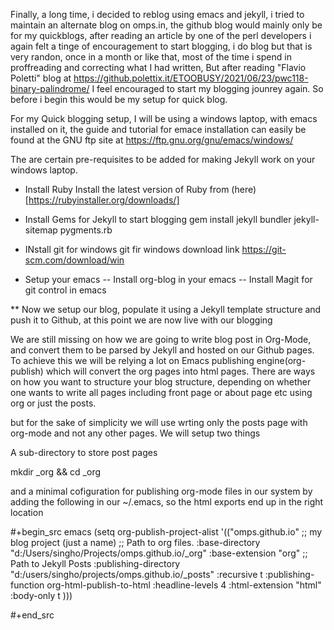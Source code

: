 Finally, a long time, i decided to reblog using emacs and jekyll, i tried to maintain an alternate blog on omps.in, the github blog would mainly only be for my quickblogs, after reading an article by one of the perl developers i again felt a tinge of encouragement to start blogging, i do blog but that is very randon, once in a month or like that, most of the time i spend in proffreading and correcting what I had written, But after reading "Flavio Poletti" blog at https://github.polettix.it/ETOOBUSY/2021/06/23/pwc118-binary-palindrome/ I feel encouraged to start my blogging jounrey again. So before i begin this would be my setup for quick blog.

For my Quick blogging setup, I will be using a windows laptop, with emacs installed on it, the guide and tutorial for emace installation can easily be found at the GNU ftp site at https://ftp.gnu.org/gnu/emacs/windows/

The are certain pre-requisites to be added for making Jekyll work on your windows laptop.

- Install Ruby
  Install the latest version of Ruby from (here)[https://rubyinstaller.org/downloads/]

- Install Gems for Jekyll to start blogging
  gem install jekyll bundler jekyll-sitemap pygments.rb

- INstall git for windows
  git fir windows download link https://git-scm.com/download/win

- Setup your emacs
-- Install org-blog in your emacs
-- Install Magit for git control in emacs




** Now we setup our blog, populate it using a Jekyll template structure and push it to Github, at this point we are now live with our blogging


We are still missing on how we are going to write blog post in Org-Mode, and convert them to be parsed by Jekyll and hosted on our Github pages. To achieve this we will be relying a lot on Emacs publishing engine(org-publish) which will convert the org pages into html pages. There are ways on how you want to structure your blog structure, depending on whether one wants to write all pages including front page or about page etc using org or just the posts.

but for the sake of simplicity we will use wrting only the posts page with org-mode and not any other pages. We will setup two things

A sub-directory to store post pages

mkdir _org && cd _org

and a minimal cofiguration for publishing org-mode files in our system by adding the following in our ~/.emacs, so the html exports end up in the right location

#+begin_src emacs
(setq org-publish-project-alist
      '(("omps.github.io" ;; my blog project (just a name)
         ;; Path to org files.
         :base-directory "d:/Users/singho/Projects/omps.github.io/_org"
         :base-extension "org"
         ;; Path to Jekyll Posts
         :publishing-directory "d:/users/singho/projects/omps.github.io/_posts"
         :recursive t
         :publishing-function org-html-publish-to-html
         :headline-levels 4
         :html-extension "html"
         :body-only t
         )))

#+end_src
